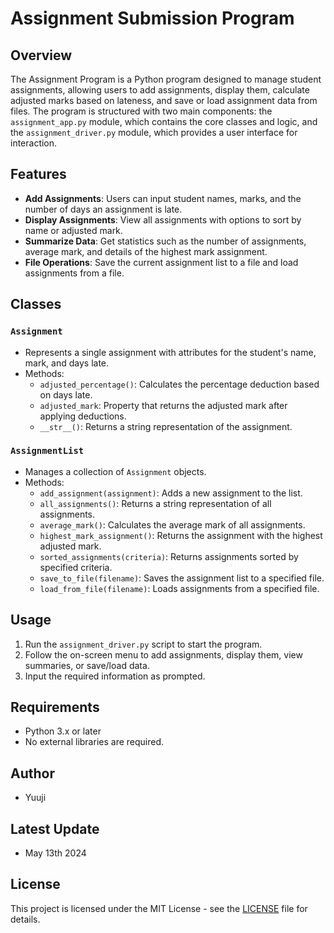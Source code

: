 # Assignment Submission Program

## Overview
The Assignment Program is a Python program designed to manage student assignments, allowing users to add assignments, display them, calculate adjusted marks based on lateness, and save or load assignment data from files. The program is structured with two main components: the `assignment_app.py` module, which contains the core classes and logic, and the `assignment_driver.py` module, which provides a user interface for interaction.

## Features
- **Add Assignments**: Users can input student names, marks, and the number of days an assignment is late.
- **Display Assignments**: View all assignments with options to sort by name or adjusted mark.
- **Summarize Data**: Get statistics such as the number of assignments, average mark, and details of the highest mark assignment.
- **File Operations**: Save the current assignment list to a file and load assignments from a file.

## Classes
### `Assignment`
- Represents a single assignment with attributes for the student's name, mark, and days late.
- Methods:
  - `adjusted_percentage()`: Calculates the percentage deduction based on days late.
  - `adjusted_mark`: Property that returns the adjusted mark after applying deductions.
  - `__str__()`: Returns a string representation of the assignment.

### `AssignmentList`
- Manages a collection of `Assignment` objects.
- Methods:
  - `add_assignment(assignment)`: Adds a new assignment to the list.
  - `all_assignments()`: Returns a string representation of all assignments.
  - `average_mark()`: Calculates the average mark of all assignments.
  - `highest_mark_assignment()`: Returns the assignment with the highest adjusted mark.
  - `sorted_assignments(criteria)`: Returns assignments sorted by specified criteria.
  - `save_to_file(filename)`: Saves the assignment list to a specified file.
  - `load_from_file(filename)`: Loads assignments from a specified file.

## Usage
1. Run the `assignment_driver.py` script to start the program.
2. Follow the on-screen menu to add assignments, display them, view summaries, or save/load data.
3. Input the required information as prompted.

## Requirements
- Python 3.x or later
- No external libraries are required.

## Author
- Yuuji

## Latest Update
- May 13th 2024

## License
This project is licensed under the MIT License - see the [LICENSE](https://github.com/trouvaiilx/Personal-Projects/blob/main/LICENSE) file for details.